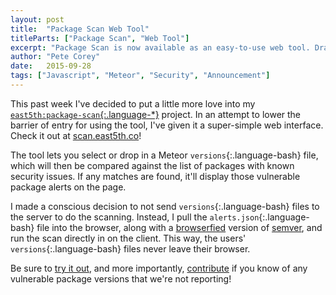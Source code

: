 ```yaml
---
layout: post
title:  "Package Scan Web Tool"
titleParts: ["Package Scan", "Web Tool"]
excerpt: "Package Scan is now available as an easy-to-use web tool. Drag and drop your versions file to see if your application is vulnerable."
author: "Pete Corey"
date:   2015-09-28
tags: ["Javascript", "Meteor", "Security", "Announcement"]
---
```


This past week I've decided to put a little more love into my [`east5th:package-scan`{:.language-*}](https://github.com/East5th/package-scan) project. In an attempt to lower the barrier of entry for using the tool, I've given it a super-simple web interface. Check it out at [scan.east5th.co](http://scan.east5th.co/)!

The tool lets you select or drop in a Meteor `versions`{:.language-bash} file, which will then be compared against the list of packages with known security issues. If any matches are found, it'll display those vulnerable package alerts on the page.

I made a conscious decision to not send `versions`{:.language-bash} files to the server to do the scanning. Instead, I pull the `alerts.json`{:.language-bash} file into the browser, along with a [browserfied](http://browserify.org/) version of [semver](https://github.com/npm/node-semver), and run the scan directly in on the client. This way, the users' `versions`{:.language-bash} files never leave their browser.

Be sure to [try it out](http://scan.east5th.co/), and more importantly, [contribute](https://github.com/East5th/package-scan#contributing) if you know of any vulnerable package versions that we're not reporting!
